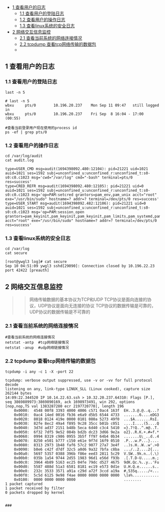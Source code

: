 
- [1 查看用户的日志](#1-查看用户的日志)
  - [1.1 查看用户的登陆日志](#11-查看用户的登陆日志)
  - [1.2 查看用户的操作日志](#12-查看用户的操作日志)
  - [1.3  查看linux系统的安全日志](#13--查看linux系统的安全日志)
- [2 网络交互信息监控](#2-网络交互信息监控)
  - [2.1 查看当前系统的网络连接情况](#21-查看当前系统的网络连接情况)
  - [2.2 tcpdump 查看tcp网络传输的数据包](#22-tcpdump-查看tcp网络传输的数据包)
  - [](#)

## 1 查看用户的日志
### 1.1 查看用户的登陆日志
```shell
last -n 5

# last -n 5
wbxu     pts/0        10.196.20.237    Mon Sep 11 09:47   still logged in   
wbxu     pts/0        10.196.20.237    Fri Sep  8 16:04 - 17:00  (00:55)  

#查看当前登录用户现在使用的process id
ps -ef | grep pts/0

```

### 1.2 查看用户的操作日志
```shell
cd /var/log/audit
cat audit.log

type=USER_CMD msg=audit(1694398092.480:12104): pid=21221 uid=1021 auid=1021 ses=1592 subj=unconfined_u:unconfined_r:unconfined_t:s0-s0:c0.c1023 msg='cwd="/var/log" cmd="-bash" terminal=pts/0 res=success'
type=CRED_REFR msg=audit(1694398092.480:12105): pid=21221 uid=0 auid=1021 ses=1592 subj=unconfined_u:unconfined_r:unconfined_t:s0-s0:c0.c1023 msg='op=PAM:setcred grantors=pam_env,pam_unix acct="root" exe="/usr/bin/sudo" hostname=? addr=? terminal=/dev/pts/0 res=success'
type=USER_START msg=audit(1694398092.482:12106): pid=21221 uid=0 auid=1021 ses=1592 subj=unconfined_u:unconfined_r:unconfined_t:s0-s0:c0.c1023 msg='op=PAM:session_open grantors=pam_keyinit,pam_keyinit,pam_keyinit,pam_limits,pam_systemd,pam_unix,pam_ldap,pam_mkhomedir acct="root" exe="/usr/bin/sudo" hostname=? addr=? terminal=/dev/pts/0 res=success'

```

### 1.3  查看linux系统的安全日志

``` shell
cd /var/log
cat secure

[root@ywgl3 log]# cat secure
Sep 10 04:51:09 ywgl3 sshd[29090]: Connection closed by 10.196.22.23 port 42422 [preauth]

```


## 2 网络交互信息监控
>> 网络传输数据的基本协议为TCP和UDP
>> TCP协议是面向连接的协议，UDP协议是面向无连接的协议
>> TCP协议的数据传输是可靠的，UDP协议的数据传输是不可靠的

### 2.1 查看当前系统的网络连接情况

```shell
#查看当前系统的网络连接情况
netstat -antp  #tcp网络链接情况
netstat -anup  #udp网络链接情况

```

### 2.2 tcpdump 查看tcp网络传输的数据包

```shell
tcpdump -i any -c 1 -X -port 22

tcpdump: verbose output suppressed, use -v or -vv for full protocol decode
listening on any, link-type LINUX_SLL (Linux cooked), capture size 262144 bytes
14:09:22.344520 IP 10.14.22.63.ssh > 10.32.20.237.64310: Flags [P.], seq 3869889973:3869890169, ack 1698973491, win 292, options [nop,nop,TS val 1383287280 ecr 2197720770], length 196
	0x0000:  4548 00f8 3393 4000 4006 c571 0ac4 163f  EH..3.@.@..q...?
	0x0010:  0ac4 14ed 0016 fb36 e6a9 d5b5 6544 4733  .......6....eDG3
	0x0020:  8018 0124 419e 0000 0101 080a 5273 49f0  ...$A.......RsI.
	0x0030:  82fe 8ec2 49a4 f895 9c28 35cc b01b c051  ....I....(5....Q
	0x0040:  3d7d ad37 2151 b48b 5eca 6d40 c3c4 5410  =}.7!Q..^.m@..T.
	0x0050:  6f32 7df5 9e52 084b bd2b dc23 3d66 9e2a  o2}..R.K.+.#=f.*
	0x0060:  0994 8319 c986 0955 3b5f ff97 64b4 0b34  .......U;_..d..4
	0x0070:  8250 e501 b777 c150 e61e 9f7d 16f9 0510  .P...w.P...}....
	0x0080:  8313 2973 1b48 faf6 57c2 9077 27a7 3e4f  ..)s.H..W..w'.>O
	0x0090:  b8e6 c42f d7df 32c5 a0d6 9a32 7bfa c8ba  .../..2....2{...
	0x00a0:  5697 5357 0388 396b f86e eed3 2811 5c29  V.SW..9k.n..(.\)
	0x00b0:  035b 1a54 9744 2d55 1983 96d1 e56d f93b  .[.T.D-U.....m.;
	0x00c0:  3964 4b89 5163 ec25 04fe 79dc d527 4675  9dK.Qc.%..y..'Fu
	0x00d0:  5587 488d 51a3 6581 8181 ec19 e573 0d1e  U.H.Q.e......s..
	0x00e0:  232c 3533 3571 a91a c29d a72f 3ccd a19a  #,535q...../<...
	0x00f0:  5c5d 6125 9e98 f4ae 0000 0000 0000 0000  \]a%............
	0x0100:  0000 0000 0000 0000                      ........
1 packet captured
1 packet received by filter
0 packets dropped by kernel


###


